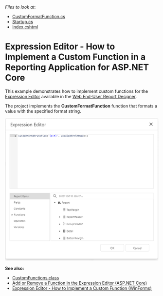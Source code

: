 <!-- default file list -->
*Files to look at*:

* [CustomFormatFunction.cs](./CustomFunctionInExpressionAspNetCore/Services/CustomFormatFunction.cs)
* [Startup.cs](./CustomFunctionInExpressionAspNetCore/Startup.cs)
* [Index.cshtml](./CustomFunctionInExpressionAspNetCore/Views/Home/Index.cshtml)
<!-- default file list end -->

# Expression Editor - How to Implement a Custom Function in a Reporting Application for ASP.NET Core

This example demonstrates how to implement custom functions for the [Expression Editor](https://docs.devexpress.com/XtraReports/114059/web-reporting/gui/interface-elements/expression-editor) available in the [Web End-User Report Designer](https://docs.devexpress.com/XtraReports/119176/web-reporting/web-end-user-report-designer).

The project implements the **CustomFormatFunction** function that formats a value with the specified format string.

![Custom Function in Expression Editor](./Images/screenshot.png)

**See also:**
- [CustomFunctions class](https://docs.devexpress.com/XtraReports/DevExpress.XtraReports.Expressions.CustomFunctions)
- [Add or Remove a Function in the Expression Editor (ASP.NET Core)](https://docs.devexpress.com/XtraReports/403261)
- [Expression Editor - How to Implement a Custom Function (WinForms)](https://github.com/DevExpress-Examples/Reporting_expression-editor-how-to-implement-a-custom-new-line-and-format-functions-t211298)

